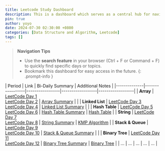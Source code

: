 ```yaml
---
title: Leetcode Study Dashboard
description: This is a dashboard which serves as a central hub for navigating through my LeetCode daily study notes.
pin: true
author: yoyo
date: 2024-07-30 02:30:00 +0800
categories: [Data Structure and Algorithm, Leetcode]
tags: []
---
```


> **Navigation Tips**
> - Use the **search feature** in your browser (Ctrl + F or Command + F) to quickly find specific days or topics.
> - Bookmark this dashboard for easy access in the future.
{: .prompt-info }


| Period       | Link  | Bi-Daily Summary | Additional Notes |
|--------------|-----------------|-----------------|------------------|------------------|
| **Array** | [LeetCode Day 1](https://yuyulyu.github.io/posts/leetcode-day-1/) <br> [LeetCode Day 2](https://yuyulyu.github.io/posts/leetcode-day-2/) | [Array Summary](https://yuyulyu.github.io/posts/array-summary/) |  |
| **Linked List** | [LeetCode Day 3](https://yuyulyu.github.io/posts/leetcode-day-3/) <br> [LeetCode Day 4](https://yuyulyu.github.io/posts/leetcode-day-4/) | [Linked List Summary](https://yuyulyu.github.io/posts/linked-list-summary/) | |
| **Hash Table** | [LeetCode Day 5](https://yuyulyu.github.io/posts/leetcode-day-5/) <br> [LeetCode Day 6](https://yuyulyu.github.io/posts/leetcode-day-6/) | [Hash Table Summary](https://yuyulyu.github.io/posts/hash-table-summary/) | [Hash Table](https://yuyulyu.github.io/posts/hash-table/) |
| **String** | [LeetCode Day 7](https://yuyulyu.github.io/posts/leetcode-day-7/) <br> [LeetCode Day 8](https://yuyulyu.github.io/posts/leetcode-day-8/) | [String Summary](https://yuyulyu.github.io/posts/string-summary/) | [KMP Algorithm](https://yuyulyu.github.io/posts/kmp/) |
| **Stack & Queue** | [LeetCode Day 9](https://yuyulyu.github.io/posts/leetcode-day-9/) <br> [LeetCode Day 10](https://yuyulyu.github.io/posts/leetcode-day-10/) | [Stack & Queue Summary](https://yuyulyu.github.io/posts/stack-queue-summary/) |  |
| **Binary Tree** | [LeetCode Day 11](https://yuyulyu.github.io/posts/leetcode-day-11/) <br> [LeetCode Day 12](https://yuyulyu.github.io/posts/leetcode-day-12/) | [Binary Tree Summary](https://yuyulyu.github.io/posts/stack-queue-summary/) | [Binary Tree](https://yuyulyu.github.io/posts/binary-tree/) |
| ...          | ...             | ...             | ...              | ...              |

